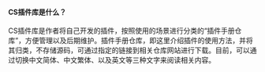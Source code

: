 #### CS插件库是什么？
CS插件库是作者将自己开发的插件，按照使用的场景进行分类的“插件手册仓库”，方便管理以及后期维护。插件手册仓库，即这里介绍插件的使用方法，并将其归类，不存储源码，可通过指定的链接到相关仓库网站进行下载。目前，可以通过切换中文简体、中文繁体、以及英文等三种文字来阅读相关内容。